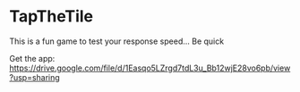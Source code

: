 # TapTheTile
This is a fun game to test your response speed... Be quick

Get the app: https://drive.google.com/file/d/1Easqo5LZrgd7tdL3u_Bb12wjE28vo6pb/view?usp=sharing
